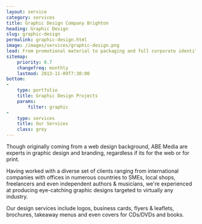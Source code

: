 ```yaml
---
layout: service
category: services
title: Graphic Design Company Brighton
heading: Graphic Design 
slug: graphic-design
permalink: graphic-design.html
image: /images/services/graphic-design.png
lead: From promotional material to packaging and full corporate identities, we deliver eye-catching designs that give you that professional edge and make you stand out from the crowd.
sitemap:
    priority: 0.7
    changefreq: monthly
    lastmod: 2013-11-09T7:30:00
bottom:
-
    type: portfolio
    title: Graphic Design Projects
    params:
        filter: graphic
-
    type: services
    title: Our Services
    class: grey
---
```


Though originally coming from a web design background, ABE Media are experts in graphic design and branding, regardless if its for the web or for print.

Having worked with a diverse set of clients ranging from international companies with offices in numerous countries to SMEs, local shops, freelancers and even independent authors & musicians, we're experienced at producing eye-catching graphic designs targeted to virtually any industry.

Our design services include logos, business cards, flyers & leaflets, brochures, takeaway menus and even covers for CDs/DVDs and books.

